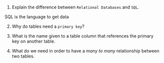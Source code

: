 
1. Explain the difference between `Relational Databases` and `SQL`.

SQL is the language to get data

<!-- relational database is the organizing principle for the data itself -->


2. Why do tables need a `primary key`?

<!-- primary key is the reference id for data and allows for easy retrieval and change of specific data without changing other parts of the data table  -->

3. What is the name given to a table column that references the primary key on another table.

<!-- reference id -->


4. What do we need in order to have a _many to many_ relationship between two tables. 

 <!-- join table  -->


